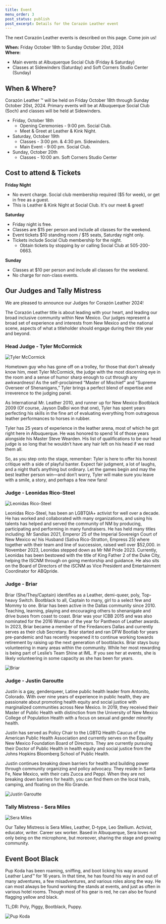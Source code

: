 ```yaml
---
title: Event
menu_order: 3
post_status: publish
post_excerpt: Details for the Corazón Leather event
---
```


The next Corazón Leather events is described on this page. Come join us!

**When:** Friday October 18th to Sunday October 20st, 2024 <br>
**Where:**
* Main events at Albuquerque Social Club (Friday & Saturday)
* Classes at Sidewinders (Saturday) and Soft Corners Studio Center (Sunday)


## When & Where?

Corazón Leather &#8482; will be held on Friday October 18th through Sunday October 20st, 2024. Primary events will be at Albuquerque Social Club (Soch) and classes will be held at Sidewinders.
* Friday, October 18th
	* Opening Ceremonies - 9:00 pm. Social Club.
	* Meet & Greet at Leather & Kink Night.
* Saturday, October 19th
	* Classes - 3:00 pm. & 4:30 pm. Sidewinders.
	* Main Event - 9:00 pm. Social Club.
* Sunday, October 20th
	* Classes - 10:00 am. Soft Corners Studio Center


## Cost to attend & Tickets

**Friday Night**
* No event charge. Social club membership required ($5 for week), or get in free as a guest.
* This is Leather & Kink Night at Social Club. It's our meet & greet!

**Saturday**
* Friday night is free.
* Classes are $15 per person and include all classes for the weekend.
* Event tickets $10 standing room / $15 seats, Saturday night only.
* Tickets include Social Club membership for the night.
	* Obtain tickets by stopping by or calling Social Club at 505-200-0663.

**Sunday**
* Classes at $10 per person and include all classes for the weekend.
* No charge for non-class events.


## Our Judges and Tally Mistress

We are pleased to announce our Judges for Corazón Leather 2024!

The Corazón Leather title is about leading with your heart, and leading our broad inclusive community within New Mexico. Our judges represent a broad set of experience and interests from New Mexico and the national scene, aspects of what a titleholder should engage during their title year and beyond.

### Head Judge - Tyler McCormick

![Tyler McCormick](/_images/judges/tyler-mccormick.jpg "Tyler McCormick, Judge")

Hometown guy who has gone off on a trolley, for those that don't already know him, meet Tyler McCormick, the judge with the most discerning eye in the room and a sense of humor sharp enough to cut through any awkwardness! As the self-proclaimed “Master of Mischief” and “Supreme Overseer of Shenanigans,” Tyler brings a perfect blend of expertise and irreverence to the judging panel. 

As International Mr. Leather 2010, and runner up for New Mexico Bootblack 2009 (Of course, Jayson DaBoi won that one), Tyler has spent years perfecting his skills in the fine art of evaluating everything from outrageous leather performances to horses in rubber.  

Tyler has 25 years of experience in the leather arena, most of which he got right here in Albuquerque. He was honored to spend 14 of those years alongside his Master Steve Wearden. His list of qualifications to be our head judge is so long that he wouldn’t have any hair left on his head if we read them all. 

So, as you step onto the stage, remember: Tyler is here to offer his honest critique with a side of playful banter. Expect fair judgment, a lot of laughs, and a night that’s anything but ordinary. Let the games begin and may the best leather person win—and don’t worry, Tyler will make sure you leave with a smile, a story, and perhaps a few new fans! 

### Judge - Leonidas Rico-Steel

![Leonidas Rico-Steel](/_images/judges/leonidas-rico-steel.jpeg "Leonidas Rico-Steel, Judge")

Leonidas Rico-Steel, has been an LGBTQIA+ activist for well over a decade. He has worked and collaborated with many organizations, and using his talents has helped and served the community of NM by producing, participating and performing in many fundraisers. He has held many titles including: Mr Sandias 2021, Emperor 25 of the Imperial Sovereign Court of New Mexico w/ his Husband (Sativa Rico-Stratton, Empress 25) where together with their team and line of succession, raised well over $52,000. in November 2023, Leonidas stepped down as Mr NM Pride 2023. 
Currently, Leonidas has been bestowed with the title of King Father 2 of the Duke City, helping the ISCNM through on going mentorship and guidance. He also sits on the Board of Directors of the iSCNM as Vice President and Entertainment Coordinator for ABQpride.

### Judge - Briar

Briar (She/They/Captain) identifies as a Leather, demi-queer, poly, Top-heavy Switch. Bootblack to all, Captain to many, girl to a select few and Mommy to one. Briar has been active in the Dallas community since 2010. Teaching, learning, playing and encouraging others to shenanigate and drive buses from coast to coast.
Briar was your ICBB 2015 and was also nominated for the 2016 Woman of the year for Pantheon of Leather awards. In 2023, Briar became a member of the Firedancers Dallas and currently serves as their club Secretary. Briar started and ran DFW Bootlab for years pre-pandemic and has recently reopened it to continue working towards retirement by raising up the next generation of bootblacks.
Briar stays busy volunteering in many areas within the community. While her most rewarding is being part of Leslie’s Team Shine at IML. If you see her at events, she is likely volunteering in some capacity as she has been for years.

![Briar](/_images/judges/briar.jpg "Briar, Judge")

### Judge - Justin Garoutte

Justin is a gay, genderqueer, Latine public health leader from Antonito, Colorado. With over nine years of experience in public health, they are passionate about promoting health equity and social justice with marginalized communities across New Mexico. In 2019, they received their Master of Public Health with distinction from the University of New Mexico College of Population Health with a focus on sexual and gender minority health.

Justin has served as Policy Chair to the LGBTQ Health Caucus of the American Public Health Association and currently serves on the Equality New Mexico Foundation Board of Directors. They are currently pursuing their Doctor of Public Health in health equity and social justice from the Johns Hopkins Bloomberg School of Public Health.

Justin continues breaking down barriers for health and building power through community organizing and policy advocacy. They reside in Santa Fe, New Mexico, with their cats Zucca and Peppi. When they are not breaking down barriers for health, you can find them on the local trails, camping, and floating on the Río Grande.

![Justin Garoutte](/_images/judges/justin-garoutte.jpg "Justin Garoutte, Judge")

### Tally Mistress - Sera Miles

![Sera Miles](/_images/judges/sera-miles.png "Sera Miles, Tally Mistress")

Our Talley Mistress is Sera Miles, Leather, D-type, Leo Stellium. Activist, educator, writer. Career sex worker. Based in Albuquerque, Sera loves not only being on the microphone, but moreover, sharing the stage and growing community.


## Event Boot Black

Pup Koda has been roaming, sniffing, and boot licking his way around Leather Land™ for 16 years. In that time, he has found his way in and out of many adventures, a few misadventures, and various roles along the way. He can most always be found working the stands at events, and just as often in various hotel rooms. Though most of his gear is red, he can also be found flagging yellow and black.

TL;DR: Poly, Piggy, Bootblack, Puppy.

![Pup Koda](/_images/bootblack/pup-koda.jpeg "Pup Koda, Bootblack")
